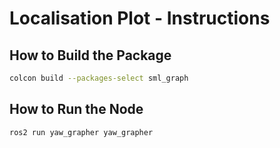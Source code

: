 # Localisation Plot - Instructions
## How to Build the Package
```bash
colcon build --packages-select sml_graph
```
## How to Run the Node
```bash
ros2 run yaw_grapher yaw_grapher
```
